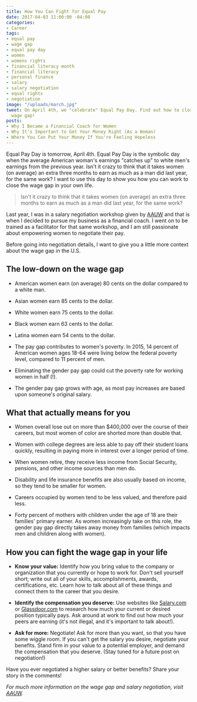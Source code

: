 ```yaml
---
title: How You Can Fight for Equal Pay
date: 2017-04-03 11:00:00 -04:00
categories:
- Career
tags:
- equal pay
- wage gap
- equal pay day
- women
- womens rights
- financial literacy month
- financial literacy
- personal finance
- salary
- salary negotiation
- equal rights
- negotiation
image: "/uploads/march.jpg"
tweet: On April 4th, we "celebrate" Equal Pay Day. Find out how to close your own
  wage gap!
posts:
- Why I Became a Financial Coach for Women
- Why It's Important to Get Your Money Right (As a Woman)
- Where You Can Put Your Money If You're Feeling Hopeless
---
```


Equal Pay Day is tomorrow, April 4th. Equal Pay Day is the symbolic day when the average American woman's earnings "catches up" to white men's earnings from the previous year. Isn't it crazy to think that it takes women (on average) an extra three months to earn as much as a man did last year, for the same work? I want to use this day to show you how you can work to close the wage gap in your own life.

> Isn't it crazy to think that it takes women (on average) an extra three months to earn as much as a man did last year, for the same work?

Last year, I was in a salary negotiation workshop given by [AAUW](https://salary.aauw.org/) and that is when I decided to pursue my business as a financial coach. I went on to be trained as a facilitator for that same workshop, and I am still passionate about empowering women to negotiate their pay.

Before going into negotiation details, I want to give you a little more context about the wage gap in the U.S.

## The low-down on the wage gap

* American women earn (on average) 80 cents on the dollar compared to a white man.

* Asian women earn 85 cents to the dollar.

* White women earn 75 cents to the dollar.

* Black women earn 63 cents to the dollar.

* Latina women earn 54 cents to the dollar.

* The pay gap contributes to women's poverty. In 2015, 14 percent of American women ages 18-64 were living below the federal poverty level, compared to 11 percent of men.

* Eliminating the gender pay gap could cut the poverty rate for working women in half (!).

* The gender pay gap grows with age, as most pay increases are based upon someone's original salary.

## What that actually means for you

* Women overall lose out on more than $400,000 over the course of their careers, but most women of color are shorted more than double that.

* Women with college degrees are less able to pay off their student loans quickly, resulting in paying more in interest over a longer period of time.

* When women retire, they receive less income from Social Security, pensions, and other income sources than men do.

* Disability and life insurance benefits are also usually based on income, so they tend to be smaller for women.

* Careers occupied by women tend to be less valued, and therefore paid less.

* Forty percent of mothers with children under the age of 18 are their families' primary earner. As women increasingly take on this role, the gender pay gap directly takes away money from families (which impacts men and children along with women).

## How you can fight the wage gap in your life

* **Know your value:** Identify how you bring value to the company or organization that you currently or hope to work for. Don't sell yourself short; write out all of your skills, accomplishments, awards, certifications, etc. Learn how to talk about all of these things and connect them to the career that you desire.

* **Identify the compensation you deserve:** Use websites like [Salary.com](www.salary.com) or [Glassdoor.com](glassdoor.com) to research how much your current or desired position typically pays. Ask around at work to find out how much your peers are earning (it's not illegal, and it's important to talk about!).

* **Ask for more:** Negotiate! Ask for more than you want, so that you have some wiggle room. If you can't get the salary you desire, negotiate your benefits. Stand firm in your value to a potential employer, and demand the compensation that you deserve. (Stay tuned for a future post on negotiation!)

Have you ever negotiated a higher salary or better benefits? Share your story in the comments!

*For much more information on the wage gap and salary negotiation, visit [AAUW](https://salary.aauw.org/work-smart/).*